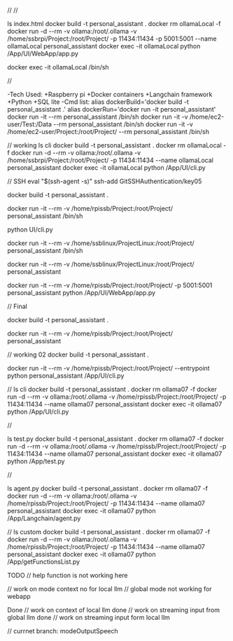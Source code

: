 // //

ls index.html
docker build -t personal_assistant .
docker rm ollamaLocal -f
docker run -d --rm -v ollama:/root/.ollama -v /home/ssbrpi/Project:/root/Project/ -p 11434:11434 -p 5001:5001 --name ollamaLocal personal_assistant
docker exec -it ollamaLocal python /App/UI/WebApp/app.py
 
docker exec -it ollamaLocal /bin/sh

//

-Tech Used:
	+Raspberry pi
	+Docker containers
	+Langchain framework
	+Python
	+SQL lite
-Cmd list:
	alias dockerBuild='docker build -t personal_assistant .'
	alias dockerRun='docker run -it personal_assistant'
	docker run -it --rm personal_assistant /bin/sh
	docker run -it -v /home/ec2-user/Test:/Data --rm personal_assistant /bin/sh
	docker run -it -v /home/ec2-user/Project:/root/Project/ --rm personal_assistant /bin/sh

//
working
ls cli
docker build -t personal_assistant .
docker rm ollamaLocal -f
docker run -d --rm -v ollama:/root/.ollama -v /home/ssbrpi/Project:/root/Project/ -p 11434:11434 --name ollamaLocal personal_assistant
docker exec -it ollamaLocal python /App/UI/cli.py

// SSH 
eval "$(ssh-agent -s)"
ssh-add GitSSHAuthentication/key05

docker build -t personal_assistant .

docker run -it --rm -v /home/rpissb/Project:/root/Project/ personal_assistant /bin/sh 

python UI/cli.py

docker run -it --rm -v /home/ssblinux/ProjectLinux:/root/Project/ personal_assistant /bin/sh 

docker run -it --rm -v /home/ssblinux/ProjectLinux:/root/Project/ personal_assistant

docker run -it --rm -v /home/rpissb/Project:/root/Project/ -p 5001:5001 personal_assistant python /App/UI/WebApp/app.py

// Final

docker build -t personal_assistant .

docker run -it --rm -v /home/rpissb/Project:/root/Project/ personal_assistant


// working 02
docker build -t personal_assistant .

docker run -it --rm -v /home/rpissb/Project:/root/Project/ --entrypoint python personal_assistant /App/UI/cli.py

//
ls cli
docker build -t personal_assistant .
docker rm ollama07 -f
docker run -d --rm -v ollama:/root/.ollama -v /home/rpissb/Project:/root/Project/ -p 11434:11434 --name ollama07 personal_assistant
docker exec -it ollama07 python /App/UI/cli.py


//

ls test.py
docker build -t personal_assistant .
docker rm ollama07 -f
docker run -d --rm -v ollama:/root/.ollama -v /home/rpissb/Project:/root/Project/ -p 11434:11434 --name ollama07 personal_assistant
docker exec -it ollama07 python /App/test.py

//

ls agent.py
docker build -t personal_assistant .
docker rm ollama07 -f
docker run -d --rm -v ollama:/root/.ollama -v /home/rpissb/Project:/root/Project/ -p 11434:11434 --name ollama07 personal_assistant
docker exec -it ollama07 python /App/Langchain/agent.py
 
 
 //
ls custom
docker build -t personal_assistant .
docker rm ollama07 -f
docker run -d --rm -v ollama:/root/.ollama -v /home/rpissb/Project:/root/Project/ -p 11434:11434 --name ollama07 personal_assistant
docker exec -it ollama07 python /App/getFunctionsList.py

TODO
// help function is not working here

// work on mode context no for local llm
// global mode not working for webapp

Done // work on context of local llm
done // work on streaming input from global llm
done // work on streaming input form local llm

// currnet branch: modeOutputSpeech
